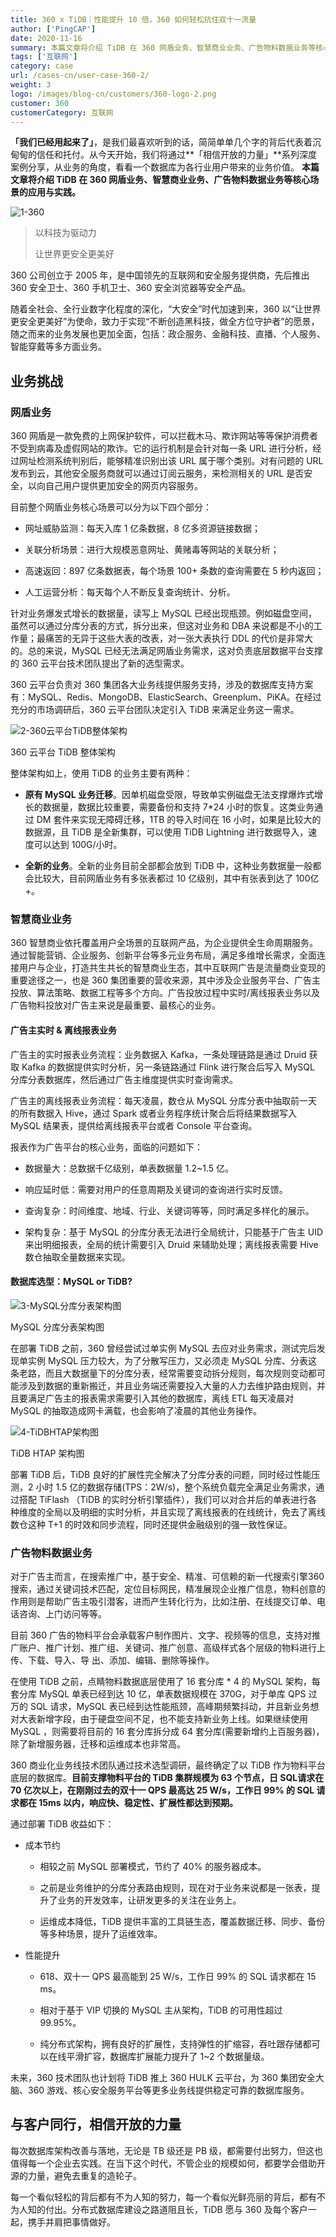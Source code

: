 ```yaml
---
title: 360 x TiDB｜性能提升 10 倍，360 如何轻松抗住双十一流量
author: ['PingCAP']
date: 2020-11-16
summary: 本篇文章将介绍 TiDB 在 360 网盾业务、智慧商业业务、广告物料数据业务等核心场景的应用与实践。
tags: ['互联网']
category: case
url: /cases-cn/user-case-360-2/
weight: 3
logo: /images/blog-cn/customers/360-logo-2.png
customer: 360
customerCategory: 互联网
---
```


**「我们已经用起来了」**，是我们最喜欢听到的话，简简单单几个字的背后代表着沉甸甸的信任和托付。从今天开始，我们将通过**「相信开放的力量」**系列深度案例分享，从业务的角度，看看一个数据库为各行业用户带来的业务价值。 **本篇文章将介绍 TiDB 在 360 网盾业务、智慧商业业务、广告物料数据业务等核心场景的应用与实践。**

![1-360](media/user-case-360-2/1-360.jpg)

>以科技为驱动力
>
>让世界更安全更美好

360 公司创立于 2005 年，是中国领先的互联网和安全服务提供商，先后推出 360 安全卫士、360 手机卫士、360 安全浏览器等安全产品。

随着全社会、全行业数字化程度的深化，“大安全”时代加速到来，360 以“让世界更安全更美好”为使命，致力于实现“不断创造黑科技，做全方位守护者”的愿景，随之而来的业务发展也更加全面，包括：政企服务、金融科技、直播、个人服务、智能穿戴等多方面业务。

## 业务挑战

### 网盾业务

360 网盾是一款免费的上网保护软件，可以拦截木马、欺诈网站等等保护消费者不受到病毒及虚假网站的欺诈。它的运行机制是会针对每一条 URL 进行分析，经过网址检测系统判别后，能够精准识别出该 URL 属于哪个类别。对有问题的 URL 发布到云，其他安全服务商就可以通过订阅云服务，来检测相关的 URL 是否安全，以向自己用户提供更加安全的网页内容服务。

目前整个网盾业务核心场景可以分为以下四个部分：

- 网址威胁监测：每天入库 1 亿条数据，8 亿多资源链接数据；

- 关联分析场景：进行大规模恶意网址、黄赌毒等网站的关联分析；

- 高速返回：897 亿条数据表，每个场景 100+ 条数的查询需要在 5 秒内返回；

- 人工运营分析：每天每个人不断反复查询统计、分析。

针对业务爆发式增长的数据量，读写上 MySQL 已经出现瓶颈。例如磁盘空间，虽然可以通过分库分表的方式，拆分出来，但这对业务和 DBA 来说都是不小的工作量；最痛苦的无异于这些大表的改表，对一张大表执行 DDL 的代价是非常大的。总的来说，MySQL 已经无法满足网盾业务需求，这对负责底层数据平台支撑的 360 云平台技术团队提出了新的选型需求。

360 云平台负责对 360 集团各大业务线提供服务支持，涉及的数据库支持方案有：MySQL、Redis、MongoDB、ElasticSearch、Greenplum、PiKA。在经过充分的市场调研后，360 云平台团队决定引入 TiDB 来满足业务这一需求。

![2-360云平台TiDB整体架构](media/user-case-360-2/2-360云平台TiDB整体架构.png)

<div class="caption-center">360 云平台 TiDB 整体架构</div>

整体架构如上，使用 TiDB 的业务主要有两种：

- **原有 MySQL 业务迁移**。因单机磁盘受限，导致单实例磁盘无法支撑爆炸式增长的数据量，数据比较重要，需要备份和支持 7*24 小时的恢复。这类业务通过 DM 套件来实现无障碍迁移，1TB 的导入时间在 16 小时，如果是比较大的数据源，且 TiDB 是全新集群，可以使用 TiDB Lightning 进行数据导入，速度可以达到 100G/小时。

- **全新的业务**。全新的业务目前全部都会放到 TiDB 中，这种业务数据量一般都会比较大，目前网盾业务有多张表都过 10 亿级别，其中有张表到达了 100亿+。

### 智慧商业业务

360 智慧商业依托覆盖用户全场景的互联网产品，为企业提供全生命周期服务。通过智能营销、企业服务、创新平台等多元业务布局，满足多维增长需求，全面连接用户与企业，打造共生共长的智慧商业生态，其中互联网广告是流量商业变现的重要途径之一，也是 360 集团重要的营收来源，其中涉及企业服务平台、广告主投放、算法策略、数据工程等多个方向。广告投放过程中实时/离线报表业务以及广告物料投放对广告主来说是最重要、最核心的业务。

#### 广告主实时 & 离线报表业务

广告主的实时报表业务流程：业务数据入 Kafka，一条处理链路是通过 Druid 获取 Kafka 的数据提供实时分析，另一条链路通过 Flink 进行聚合后写入 MySQL 分库分表数据库，然后通过广告主维度提供实时查询需求。

广告主的离线报表业务流程：每天凌晨，数仓从 MySQL 分库分表中抽取前一天的所有数据入 Hive，通过 Spark 或者业务程序统计聚合后将结果数据写入 MySQL 结果表，提供给离线报表平台或者 Console 平台查询。

报表作为广告平台的核心业务，面临的问题如下：

- 数据量大：总数据千亿级别，单表数据量 1.2~1.5 亿。

- 响应延时低：需要对用户的任意周期及关键词的查询进行实时反馈。

- 查询复杂：时间维度、地域、行业、关键词等等，同时满足多样化的展示。

- 架构复杂：基于 MySQL 的分库分表无法进行全局统计，只能基于广告主 UID 来出明细报表，全局的统计需要引入 Druid 来辅助处理；离线报表需要 Hive 数仓抽取全量数据来实现。

#### 数据库选型：MySQL or TiDB?

![3-MySQL分库分表架构图](media/user-case-360-2/3-MySQL分库分表架构图.png)

<div class="caption-center">MySQL 分库分表架构图</div>

在部署 TiDB 之前，360 曾经尝试过单实例 MySQL 去应对业务需求，测试完后发现单实例 MySQL 压力较大，为了分散写压力，又必须走 MySQL 分库、分表这条老路，而且大数据量下的分库分表，经常需要变动拆分规则，每次规则变动都可能涉及到数据的重新搬迁，并且业务端还需要投入大量的人力去维护路由规则，并且要满足广告主的报表需求需要引入其他的数据库，离线 ETL 每天凌晨对 MySQL 的抽取造成网卡满载，也会影响了凌晨的其他业务操作。

![4-TiDBHTAP架构图](media/user-case-360-2/4-TiDBHTAP架构图.png)

<div class="caption-center">TiDB HTAP 架构图</div>

部署 TiDB 后，TiDB 良好的扩展性完全解决了分库分表的问题，同时经过性能压测，2 小时 1.5 亿的数据存储(TPS：2W/s)，整个系统负载完全满足业务需求，通过搭配 TiFlash （TiDB 的实时分析引擎插件），我们可以对合并后的单表进行各种维度的全局以及明细的实时分析，并且实现了离线报表的在线统计，免去了离线数仓这种 T+1 的时效和同步流程，同时还提供金融级别的强一致性保证。

### 广告物料数据业务

对于广告主而言，在搜索推广中，基于安全、精准、可信赖的新一代搜索引擎360搜索，通过关键词技术匹配，定位目标网民，精准展现企业推广信息，物料创意的作用则是帮助广告主吸引潜客，进而产生转化行为，比如注册、在线提交订单、电话咨询、上门访问等等。

目前 360 广告的物料平台会承载客户制作图片、文字、视频等的信息，支持对推广账户、推广计划、推广组、关键词、推广创意、高级样式各个层级的物料进行上传、下载、导入、导 出、添加、编辑、删除等操作。

在使用 TiDB 之前，点睛物料数据底层使用了 16 套分库 * 4 的 MySQL 架构，每套分库 MySQL 单表已经到达 10 亿，单表数据规模在 370G，对于单库 QPS 过万的 SQL 请求，MySQL 表已经到达性能瓶颈，高峰期频繁抖动，并且新业务想对大表新增字段，由于硬盘空间不足，也不能支持新业务上线。如果继续使用 MySQL ，则需要将目前的 16 套分库拆分成 64 套分库(需要新增约上百服务器)，除了新增服务器，迁移和运维成本也非常高。

360 商业化业务线技术团队通过技术选型调研，最终确定了以 TiDB 作为物料平台底层的数据库。**目前支撑物料平台的 TiDB 集群规模为 63 个节点，日 SQL请求在 70 亿次以上，在刚刚过去的双十一 QPS 最高达 25 W/s，工作日 99% 的 SQL 请求都在 15ms 以内，响应快、稳定性、扩展性都达到预期。**

通过部署 TiDB 收益如下：

- 成本节约

  - 相较之前 MySQL 部署模式，节约了 40% 的服务器成本。

  - 之前是业务维护的分库分表路由规则，现在对于业务来说都是一张表，提升了业务的开发效率，让研发更多的关注在业务上。

  - 运维成本降低，TiDB 提供丰富的工具链生态，覆盖数据迁移、同步、备份等多种场景，提升了运维效率。

- 性能提升

  - 618、双十一 QPS 最高能到 25 W/s，工作日 99% 的 SQL 请求都在 15 ms。

  - 相对于基于 VIP 切换的 MySQL 主从架构，TiDB 的可用性超过 99.95%。

  - 纯分布式架构，拥有良好的扩展性，支持弹性的扩缩容，吞吐跟存储都可以在线平滑扩容，数据库扩展能力提升了 1~2 个数据量级。

未来，360 技术团队也计划将 TiDB 推上 360 HULK 云平台，为 360 集团安全大脑、360 游戏、核心安全服务平台等更多业务线提供稳定可靠的数据库服务。

## 与客户同行，相信开放的力量

每次数据库架构改善与落地，无论是 TB 级还是 PB 级，都需要付出努力，但这也值得每一个企业去实践。在当下这个时代，不管企业的规模如何，都要学会借助开源的力量，避免去重复的造轮子。

每一个看似轻松的背后都有不为人知的努力，每一个看似光鲜亮丽的背后，都有不为人知的付出。分布式数据库建设之路道阻且长，TiDB 愿与 360 及每个客户一起，携手并肩把事情做好。
